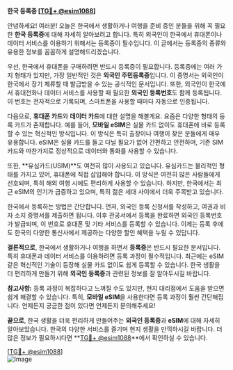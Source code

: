 **한국 등록증 [[TG💪+ @esim1088](https://t.me/s/esim1088)]**

안녕하세요! 여러분! 오늘은 한국에서 생활하거나 여행을 준비 중인 분들을 위해 꼭 필요한 **한국 등록증**에 대해 자세히 알아보려고 합니다. 특히 외국인이 한국에서 휴대폰이나 데이터 서비스를 이용하기 위해서는 등록증이 필수입니다. 이 글에서는 등록증의 종류와 유용한 정보를 꼼꼼하게 설명해드리겠습니다.

우선, 한국에서 휴대폰을 구매하려면 반드시 등록증이 필요합니다. 등록증에는 여러 가지 형태가 있지만, 가장 일반적인 것은 **외국인 주민등록증**입니다. 이 증명서는 외국인이 한국에서 장기 체류할 때 발급받을 수 있는 공식적인 문서입니다. 또한, 외국인이 한국에서 휴대전화나 데이터 서비스를 사용할 때 필요한 **외국인 등록번호**도 함께 등록됩니다. 이 번호는 전자적으로 기록되며, 스마트폰을 사용할 때마다 자동으로 인증됩니다.

다음으로, **휴대폰 카드**와 **데이터 카드**에 대한 설명을 해볼게요. 요즘은 다양한 형태의 등록 카드가 존재합니다. 예를 들어, **모바일 eSIM**은 실물 카드 없이도 휴대폰에 바로 등록할 수 있는 혁신적인 방식입니다. 이 방식은 특히 출장이나 여행이 잦은 분들에게 매우 유용합니다. eSIM은 실물 카드를 들고 다닐 필요가 없어 간편하고 안전하며, 기존 SIM 카드와 마찬가지로 정상적으로 데이터와 통화를 사용할 수 있습니다.

또한, **유심카드(USIM)**도 여전히 많이 사용되고 있습니다. 유심카드는 물리적인 형태를 가지고 있어, 휴대폰에 직접 삽입해야 합니다. 이 방식은 여전히 많은 사람들에게 선호되며, 특히 해외 여행 시에도 편리하게 사용할 수 있습니다. 하지만, 한국에서는 최근 eSIM의 인기가 급증하고 있으며, 특히 젊은 세대 사이에서 더욱 주목받고 있습니다.

한국에서 등록하는 방법은 간단합니다. 먼저, 외국인 등록 신청서를 작성하고, 여권과 비자 소지 증명서를 제출하면 됩니다. 이후 관공서에서 등록을 완료하면 외국인 등록번호가 발급되며, 이 번호로 휴대폰 및 기타 서비스를 등록할 수 있습니다. 이제는 등록 후에도 한국의 다양한 통신사에서 제공하는 다양한 할인 혜택을 누릴 수 있답니다.

**결론적으로**, 한국에서 생활하거나 여행을 하면서 **등록증**은 반드시 필요한 문서입니다. 특히 휴대폰과 데이터 서비스를 이용하려면 등록 과정이 필수적입니다. 최근에는 eSIM 같은 혁신적인 기술이 등장해 실물 카드 없이도 쉽게 등록할 수 있습니다. 한국 생활을 더 편리하게 만들기 위해 **외국인 등록증**과 관련된 정보를 잘 알아두시길 바랍니다.

**참고사항:** 등록 과정이 복잡하다고 느껴질 수도 있지만, 현지 대리점에서 도움을 받으면 쉽게 해결할 수 있습니다. 특히, **모바일 eSIM**을 사용한다면 등록 과정이 훨씬 간단해집니다. 언제든지 궁금한 점이 있다면 언제든지 문의해주세요!

**끝으로**, 한국 생활을 더욱 편리하게 만들어주는 **외국인 등록증**과 **eSIM**에 대해 자세히 알아보았습니다. 한국의 다양한 서비스를 즐기며 현지 생활을 만끽하시길 바랍니다. 더 많은 정보가 필요하시다면 **[TG💪+ @esim1088](https://t.me/s/esim1088)**에서 확인하실 수 있습니다.

[[TG💪+ @esim1088](https://t.me/s/esim1088)]  
![Image](https://i.postimg.cc/Y0z9fWf4/image.png)